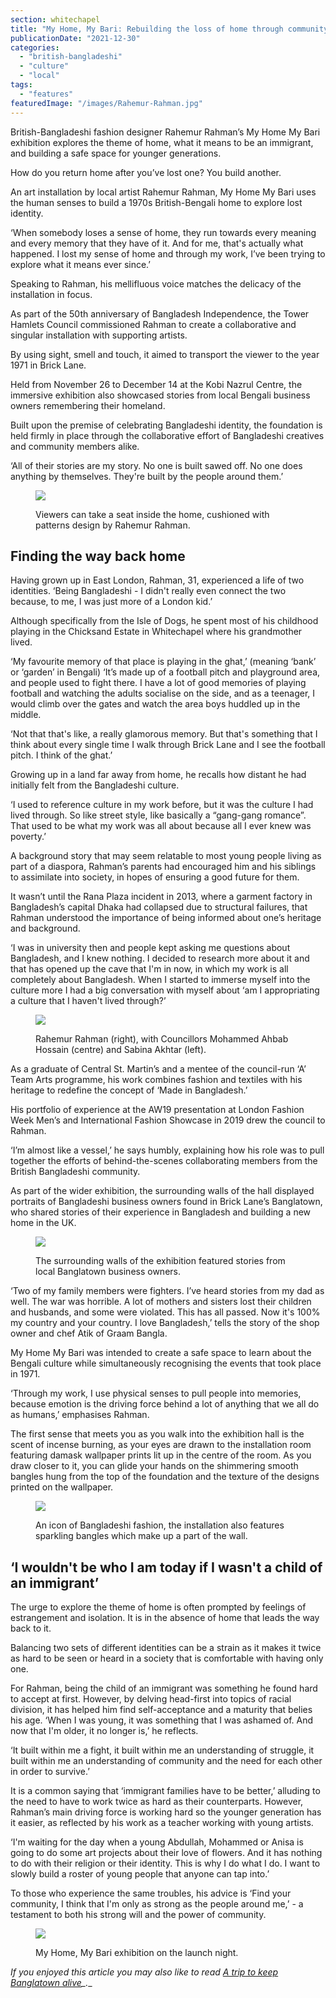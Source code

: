 ```yaml
---
section: whitechapel
title: "My Home, My Bari: Rebuilding the loss of home through community"
publicationDate: "2021-12-30"
categories: 
  - "british-bangladeshi"
  - "culture"
  - "local"
tags: 
  - "features"
featuredImage: "/images/Rahemur-Rahman.jpg"
---
```


British-Bangladeshi fashion designer Rahemur Rahman’s My Home My Bari exhibition explores the theme of home, what it means to be an immigrant, and building a safe space for younger generations.

How do you return home after you’ve lost one? You build another.

An art installation by local artist Rahemur Rahman, My Home My Bari uses the human senses to build a 1970s British-Bengali home to explore lost identity.

‘When somebody loses a sense of home, they run towards every meaning and every memory that they have of it. And for me, that's actually what happened. I lost my sense of home and through my work, I’ve been trying to explore what it means ever since.’

Speaking to Rahman, his mellifluous voice matches the delicacy of the installation in focus. 

As part of the 50th anniversary of Bangladesh Independence, the Tower Hamlets Council commissioned Rahman to create a collaborative and singular installation with supporting artists. 

By using sight, smell and touch, it aimed to transport the viewer to the year 1971 in Brick Lane.

Held from November 26 to December 14 at the Kobi Nazrul Centre, the immersive exhibition also showcased stories from local Bengali business owners remembering their homeland.

Built upon the premise of celebrating Bangladeshi identity, the foundation is held firmly in place through the collaborative effort of Bangladeshi creatives and community members alike. 

‘All of their stories are my story. No one is built sawed off. No one does anything by themselves. They're built by the people around them.’ 

<figure>

![](/images/Installation-close-up-1024x683.jpg)

<figcaption>

Viewers can take a seat inside the home, cushioned with patterns design by Rahemur Rahman.

</figcaption>

</figure>

## Finding the way back home

Having grown up in East London, Rahman, 31, experienced a life of two identities. ‘Being Bangladeshi - I didn't really even connect the two because, to me, I was just more of a London kid.’

Although specifically from the Isle of Dogs, he spent most of his childhood playing in the Chicksand Estate in Whitechapel where his grandmother lived. 

‘My favourite memory of that place is playing in the ghat,’ (meaning ‘bank’ or ‘garden’ in Bengali) ‘It’s made up of a football pitch and playground area, and people used to fight there. I have a lot of good memories of playing football and watching the adults socialise on the side, and as a teenager, I would climb over the gates and watch the area boys huddled up in the middle. 

‘Not that that's like, a really glamorous memory. But that's something that I think about every single time I walk through Brick Lane and I see the football pitch. I think of the ghat.’

Growing up in a land far away from home, he recalls how distant he had initially felt from the Bangladeshi culture. 

‘I used to reference culture in my work before, but it was the culture I had lived through. So like street style, like basically a “gang-gang romance”. That used to be what my work was all about because all I ever knew was poverty.’

A background story that may seem relatable to most young people living as part of a diaspora, Rahman’s parents had encouraged him and his siblings to assimilate into society, in hopes of ensuring a good future for them. 

It wasn’t until the Rana Plaza incident in 2013, where a garment factory in Bangladesh’s capital Dhaka had collapsed due to structural failures, that Rahman understood the importance of being informed about one’s heritage and background.

‘I was in university then and people kept asking me questions about Bangladesh, and I knew nothing. I decided to research more about it and that has opened up the cave that I'm in now, in which my work is all completely about Bangladesh. When I started to immerse myself into the culture more I had a big conversation with myself about ‘am I appropriating a culture that I haven't lived through?’

<figure>

![](/images/Rahemur-Rahman-Councillors-Sabina-Akhtar-Mohammed-Hossain-1024x683.jpg)

<figcaption>

Rahemur Rahman (right), with Councillors Mohammed Ahbab Hossain (centre) and Sabina Akhtar (left).

</figcaption>

</figure>

As a graduate of Central St. Martin’s and a mentee of the council-run ‘A’ Team Arts programme, his work combines fashion and textiles with his heritage to redefine the concept of ‘Made in Bangladesh.’ 

His portfolio of experience at the AW19 presentation at London Fashion Week Men’s and International Fashion Showcase in 2019 drew the council to Rahman.

‘I’m almost like a vessel,’ he says humbly, explaining how his role was to pull together the efforts of behind-the-scenes collaborating members from the British Bangladeshi community. 

As part of the wider exhibition, the surrounding walls of the hall displayed portraits of Bangladeshi business owners found in Brick Lane’s Banglatown, who shared stories of their experience in Bangladesh and building a new home in the UK. 

<figure>

![](/images/Viewer-looking-at-Graam-Bangla-1024x683.jpg)

<figcaption>

The surrounding walls of the exhibition featured stories from local Banglatown business owners.

</figcaption>

</figure>

‘Two of my family members were fighters. I’ve heard stories from my dad as well. The war was horrible. A lot of mothers and sisters lost their children and husbands, and some were violated. This has all passed. Now it's 100% my country and your country. I love Bangladesh,’ tells the story of the shop owner and chef Atik of Graam Bangla.

My Home My Bari was intended to create a safe space to learn about the Bengali culture while simultaneously recognising the events that took place in 1971.

‘Through my work, I use physical senses to pull people into memories, because emotion is the driving force behind a lot of anything that we all do as humans,’ emphasises Rahman.

The first sense that meets you as you walk into the exhibition hall is the scent of incense burning, as your eyes are drawn to the installation room featuring damask wallpaper prints lit up in the centre of the room. As you draw closer to it, you can glide your hands on the shimmering smooth bangles hung from the top of the foundation and the texture of the designs printed on the wallpaper.

<figure>

![](/images/Close-up-of-bangles-1024x683.jpg)

<figcaption>

An icon of Bangladeshi fashion, the installation also features sparkling bangles which make up a part of the wall.

</figcaption>

</figure>

## ‘I wouldn't be who I am today if I wasn't a child of an immigrant’ 

The urge to explore the theme of home is often prompted by feelings of estrangement and isolation. It is in the absence of home that leads the way back to it.

Balancing two sets of different identities can be a strain as it makes it twice as hard to be seen or heard in a society that is comfortable with having only one. 

For Rahman, being the child of an immigrant was something he found hard to accept at first. However, by delving head-first into topics of racial division, it has helped him find self-acceptance and a maturity that belies his age. ‘When I was young, it was something that I was ashamed of. And now that I'm older, it no longer is,’ he reflects.

‘It built within me a fight, it built within me an understanding of struggle, it built within me an understanding of community and the need for each other in order to survive.’

It is a common saying that ‘immigrant families have to be better,’ alluding to the need to have to work twice as hard as their counterparts. However, Rahman’s main driving force is working hard so the younger generation has it easier, as reflected by his work as a teacher working with young artists.

‘I'm waiting for the day when a young Abdullah, Mohammed or Anisa is going to do some art projects about their love of flowers. And it has nothing to do with their religion or their identity. This is why I do what I do. I want to slowly build a roster of young people that anyone can tap into.’

To those who experience the same troubles, his advice is ‘Find your community, I think that I'm only as strong as the people around me,’ - a testament to both his strong will and the power of community.

<figure>

![](/images/Viewers-of-the-exhibition-1024x683.jpg)

<figcaption>

My Home, My Bari exhibition on the launch night.

</figcaption>

</figure>

__If you enjoyed this article you may also like to read_ [_A trip to keep Banglatown alive_](https://whitechapellondon.co.uk/trip-through-banglatown/)_.__
